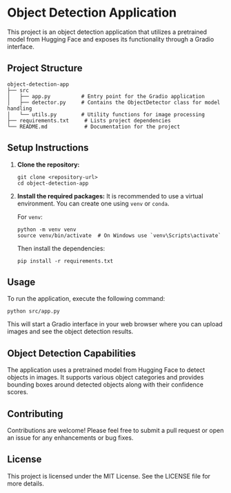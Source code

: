 # Object Detection Application

This project is an object detection application that utilizes a pretrained model from Hugging Face and exposes its functionality through a Gradio interface. 

## Project Structure

```
object-detection-app
├── src
│   ├── app.py          # Entry point for the Gradio application
│   ├── detector.py     # Contains the ObjectDetector class for model handling
│   └── utils.py        # Utility functions for image processing
├── requirements.txt     # Lists project dependencies
└── README.md            # Documentation for the project
```

## Setup Instructions

1. **Clone the repository:**
   ```
   git clone <repository-url>
   cd object-detection-app
   ```

2. **Install the required packages:**
   It is recommended to use a virtual environment. You can create one using `venv` or `conda`.

   For `venv`:
   ```
   python -m venv venv
   source venv/bin/activate  # On Windows use `venv\Scripts\activate`
   ```

   Then install the dependencies:
   ```
   pip install -r requirements.txt
   ```

## Usage

To run the application, execute the following command:

```
python src/app.py
```

This will start a Gradio interface in your web browser where you can upload images and see the object detection results.

## Object Detection Capabilities

The application uses a pretrained model from Hugging Face to detect objects in images. It supports various object categories and provides bounding boxes around detected objects along with their confidence scores.

## Contributing

Contributions are welcome! Please feel free to submit a pull request or open an issue for any enhancements or bug fixes.

## License

This project is licensed under the MIT License. See the LICENSE file for more details.